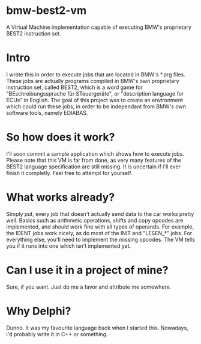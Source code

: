 # bmw-best2-vm
A Virtual Machine implementation capable of executing BMW's proprietary BEST2 instruction set.

# Intro

I wrote this in order to execute jobs that are located in BMW's *.prg files. These jobs are actually programs compiled in BMW's own proprietary instruction set, called BEST2, which is a word game for "BEschreibungssprache für STeuergeräte", or "description language for ECUs" in English. The goal of this project was to create an environment which could run these jobs, in order to be independant from BMW's own software tools, namely EDIABAS.

# So how does it work?

I'll soon commit a sample application which shows how to execute jobs. Please note that this VM is far from done, as very many features of the BEST2 language specification are still missing. It is uncertain if i'll ever finish it completly. Feel free to attempt for yourself.

# What works already?

Simply put, every job that doesn't actually send data to the car works pretty well. Basics such as arithmetic operations, shifts and copy opcodes are implemented, and should work fine with all types of operands. For example, the IDENT jobs work nicely, as do most of the INIT and "LESEN_*" jobs. For everything else, you'll need to implement the missing opcodes. The VM tells you if it runs into one which isn't implemented yet.

# Can I use it in a project of mine?

Sure, if you want. Just do me a favor and attribute me somewhere. 

# Why Delphi?

Dunno. It was my favourite language back when I started this. Nowadays, i'd probably write it in C++ or something.
